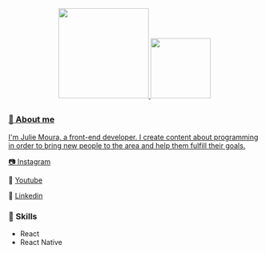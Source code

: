<div align="center">
  <a href="https://github.com/juliemoura">
  <img height="180em" src="https://github-readme-stats.vercel.app/api?username=juliemoura&show_icons=true&theme=jolly&include_all_commits=true&count_private=true"/>
  <img height="120em" src="https://github-readme-stats.vercel.app/api/top-langs/?username=juliemoura&layout=compact&langs_count=7&theme=jolly"/>
</div>

  ##
  
### 👋 About me
  I'm Julie Moura, a front-end developer. I create content about programming in order to bring new people to the area and help them fulfill their goals.
  
  📷 <a href="https://www.instagram.com/mouralie/">Instagram</a>
  
  🎥 <a href="https://www.youtube.com/channel/UCitBalvK-jOE0rOiijL8dww">Youtube</a>
  
  👤 <a href="https://www.linkedin.com/in/juliemoura/">Linkedin</a>

  
  ### 🧠 Skills
  
  - React
  - React Native
  

